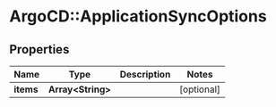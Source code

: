# ArgoCD::ApplicationSyncOptions

## Properties
Name | Type | Description | Notes
------------ | ------------- | ------------- | -------------
**items** | **Array&lt;String&gt;** |  | [optional] 


